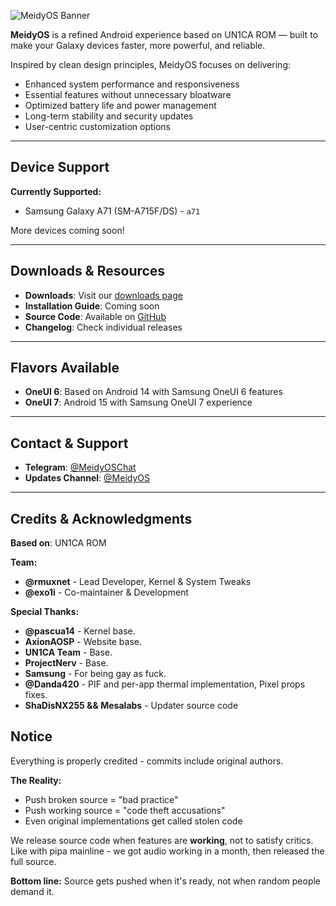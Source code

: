 ![MeidyOS Banner](https://i.ibb.co/GvxsG0NX/Untitled.png)

**MeidyOS** is a refined Android experience based on UN1CA ROM — built to make your Galaxy devices faster, more powerful, and reliable.

Inspired by clean design principles, MeidyOS focuses on delivering:
- Enhanced system performance and responsiveness
- Essential features without unnecessary bloatware
- Optimized battery life and power management
- Long-term stability and security updates
- User-centric customization options

---

## Device Support

**Currently Supported:**
- Samsung Galaxy A71 (SM-A715F/DS) - `a71`

More devices coming soon!

---

## Downloads & Resources

- **Downloads**: Visit our [downloads page](https://meidyos.github.io/download.html)
- **Installation Guide**: Coming soon
- **Source Code**: Available on [GitHub](https://github.com/MeidyOS)
- **Changelog**: Check individual releases

---

## Flavors Available

- **OneUI 6**: Based on Android 14 with Samsung OneUI 6 features
- **OneUI 7**: Android 15 with Samsung OneUI 7 experience

---

## Contact & Support

- **Telegram**: [@MeidyOSChat](https://t.me/MeidyOSChat)
- **Updates Channel**: [@MeidyOS](https://t.me/MeidyOS)

---

## Credits & Acknowledgments

**Based on**: UN1CA ROM

**Team:**
- **@rmuxnet** - Lead Developer, Kernel & System Tweaks
- **@exo1i** - Co-maintainer & Development

**Special Thanks:**
- **@pascua14** - Kernel base.
- **AxionAOSP** - Website base.
- **UN1CA Team** - Base.
- **ProjectNerv** - Base.
- **Samsung** - For being gay as fuck.
- **@Danda420** - PIF and per-app thermal implementation, Pixel props fixes.
- **ShaDisNX255 && Mesalabs** - Updater source code

## Notice
Everything is properly credited - commits include original authors. 

**The Reality:**
- Push broken source = "bad practice" 
- Push working source = "code theft accusations"
- Even original implementations get called stolen code

We release source code when features are **working**, not to satisfy critics. Like with pipa mainline - we got audio working in a month, then released the full source.

**Bottom line:** Source gets pushed when it's ready, not when random people demand it.
